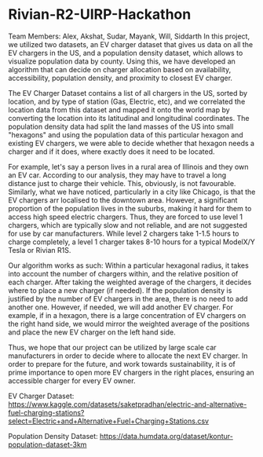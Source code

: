 # Rivian-R2-UIRP-Hackathon

Team Members: Alex, Akshat, Sudar, Mayank, Will, Siddarth In this project, we utilized two datasets, an EV charger dataset that gives us data on all the EV chargers in the US, and a population density dataset, which allows to visualize population data by county. Using this, we have developed an algorithm that can decide on charger allocation based on availability, accessibility, population density, and proximity to closest EV charger.

The EV Charger Dataset contains a list of all chargers in the US, sorted by location, and by type of station (Gas, Electric, etc), and we correlated the location data from this dataset and mapped it onto the world map by converting the location into its latitudinal and longitudinal coordinates. The population density data had split the land masses of the US into small "hexagons" and using the population data of this particular hexagon and existing EV chargers, we were able to decide whether that hexagon needs a charger and if it does, where exactly does it need to be located.

For example, let's say a person lives in a rural area of Illinois and they own an EV car. According to our analysis, they may have to travel a long distance just to charge their vehicle. This, obviously, is not favourable. Similarly, what we have noticed, particularly in a city like Chicago, is that the EV chargers arr localised to the downtown area. However, a significant proportion of the population lives in the suburbs, making it hard for them to access high speed electric chargers. Thus, they are forced to use level 1 chargers, which are typically slow and not reliable, and are not suggested for use by car manufacturers. While level 2 chargers take 1-1.5 hours to charge completely, a level 1 charger takes 8-10 hours for a typical ModelX/Y Tesla or Rivian R1S.

Our algorithm works as such: Within a particular hexagonal radius, it takes into account the number of chargers within, and the relative position of each charger. After taking the weighted average of the chargers, it decides where to place a new charger (if needed). If the population density is justified by the number of EV chargers in the area, there is no need to add another one. However, if needed, we will add another EV charger. For example, if in a hexagon, there is a large concentration of EV chargers on the right hand side, we would mirror the weighted average of the positions and place the new EV charger on the left hand side.

Thus, we hope that our project can be utilized by large scale car manufacturers in order to decide where to allocate the next EV charger. In order to prepare for the future, and work towards sustainability, it is of prime importance to open more EV chargers in the right places, ensuring an accessible charger for every EV owner.

EV Charger Dataset: https://www.kaggle.com/datasets/saketpradhan/electric-and-alternative-fuel-charging-stations?select=Electric+and+Alternative+Fuel+Charging+Stations.csv

Population Density Dataset: https://data.humdata.org/dataset/kontur-population-dataset-3km
